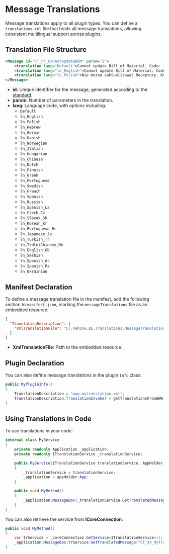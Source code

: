 
# Message Translations

Message translations apply to all plugin types. You can define a `translations.xml` file that holds all message translations, allowing consistent multilingual support across plugins.

## Translation File Structure

```xml
<Message id="CT_PF_CannotUpdateBOM" param="2">
    <translation lang="Default">Cannot update Bill of Material. Code: {0}. Error: {1}.</translation>
    <translation lang="ln_English">Cannot update Bill of Material. Code: {0}. Error: {1}.</translation>
    <translation lang="ln_Polish">Nie można zaktualizować Receptury. Kod: {0}. Błąd: {1}.</translation>
</Message>
```

- **id**: Unique identifier for the message, generated according to the [standard](UIDSTablesFIeldRules.md).
- **param**: Number of parameters in the translation.
- **lang**: Language code, with options including:
  - `Default`
  - `ln_English`
  - `ln_Polish`
  - `ln_Hebrew`
  - `ln_German`
  - `ln_Danish`
  - `ln_Norwegian`
  - `ln_Italian`
  - `ln_Hungarian`
  - `ln_Chinese`
  - `ln_Dutch`
  - `ln_Finnish`
  - `ln_Greek`
  - `ln_Portuguese`
  - `ln_Swedish`
  - `ln_French`
  - `ln_Spanish`
  - `ln_Russian`
  - `ln_Spanish_La`
  - `ln_Czech_Cz`
  - `ln_Slovak_Sk`
  - `ln_Korean_Kr`
  - `ln_Portuguese_Br`
  - `ln_Japanese_Jp`
  - `ln_Turkish_Tr`
  - `ln_TrdtnlChinese_Hk`
  - `ln_English_Gb`
  - `ln_Serbian`
  - `ln_Spanish_Ar`
  - `ln_Spanish_Pa`
  - `ln_Ukrainian`

## Manifest Declaration

To define a message translation file in the manifest, add the following section to `manifest.json`, marking the `messageTranslations` file as an embedded resource:

```json
{
  "TranslationDescription": {
    "XmlTranslationFile": "CT.VehOne.BL.Translations.MessageTranslations.xml"
  }
}
```

- **XmlTranslationFile**: Path to the embedded resource.

## Plugin Declaration

You can also define message translations in the plugin `Info` class:

```csharp
public MyPluginInfo()
{
    TranslationDescription = "www.mytranslation.xml";
    TranslationDescription.TranslationInvoker = getTranslationsFromWWW;
}
```

## Using Translations in Code

To use translations in your code:

```csharp
internal class MyService
{
    private readonly Application _application;
    private readonly ITranslationService _translationService;

    public MyService(ITranslationService translationService, AppHolder appHolder)
    {
        _translationService = translationService;
        _application = appHolder.App;
    }

    public void MyMethod()
    {
        _application.MessageBox(_translationService.GetTranslatedMessage("CT_XX_MyTransId"));
    }
}
```

You can also retrieve the service from **ICoreConnection**:

```csharp
public void MyMethod()
{
    var trService = _coreConnection.GetService<ITranslationService>();
    _application.MessageBox(trService.GetTranslatedMessage("CT_XX_MyTransId"));
}
```

